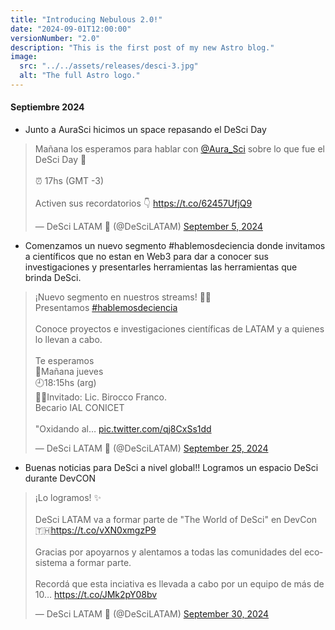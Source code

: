 ```yaml
---
title: "Introducing Nebulous 2.0!"
date: "2024-09-01T12:00:00" 
versionNumber: "2.0"
description: "This is the first post of my new Astro blog."
image:
  src: "../../assets/releases/desci-3.jpg"
  alt: "The full Astro logo."
---
```

#### Septiembre 2024
-	Junto a AuraSci hicimos un space repasando el DeSci Day
<blockquote class="twitter-tweet"><p lang="es" dir="ltr">Mañana los esperamos para hablar con <a href="https://twitter.com/Aura_Sci?ref_src=twsrc%5Etfw">@Aura_Sci</a> sobre lo que fue el DeSci Day 🧬<br><br>⏰️ 17hs (GMT -3)<br><br>Activen sus recordatorios 👇 <a href="https://t.co/62457UfjQ9">https://t.co/62457UfjQ9</a></p>&mdash; DeSci LATAM 🦋 (@DeSciLATAM) <a href="https://twitter.com/DeSciLATAM/status/1831835337460740274?ref_src=twsrc%5Etfw">September 5, 2024</a></blockquote> <script async src="https://platform.twitter.com/widgets.js" charset="utf-8"></script>

- Comenzamos un nuevo segmento #hablemosdeciencia donde 
invitamos a científicos que no estan en Web3 para dar a conocer sus investigaciones
y presentarles herramientas las herramientas que brinda DeSci.
<blockquote class="twitter-tweet"><p lang="es" dir="ltr">¡Nuevo segmento en nuestros streams! 🎉🧪<br>Presentamos <a href="https://twitter.com/hashtag/hablemosdeciencia?src=hash&amp;ref_src=twsrc%5Etfw">#hablemosdeciencia</a><br><br>Conoce proyectos e investigaciones científicas de LATAM y a quienes lo llevan a cabo. <br><br>Te esperamos <br>📆Mañana jueves<br>🕘18:15hs (arg)<br>👨‍🔬Invitado: Lic. Birocco Franco. <br>Becario IAL CONICET<br><br>&quot;Oxidando al… <a href="https://t.co/qj8CxSs1dd">pic.twitter.com/qj8CxSs1dd</a></p>&mdash; DeSci LATAM 🦋 (@DeSciLATAM) <a href="https://twitter.com/DeSciLATAM/status/1839023892729401638?ref_src=twsrc%5Etfw">September 25, 2024</a></blockquote> <script async src="https://platform.twitter.com/widgets.js" charset="utf-8"></script>

- Buenas noticias para DeSci a nivel global!! 
Logramos un espacio DeSci durante DevCON 
<blockquote class="twitter-tweet"><p lang="es" dir="ltr">¡Lo logramos! ✨<br><br>DeSci LATAM va a formar parte de &quot;The World of DeSci&quot; en DevCon 🇹🇭<a href="https://t.co/vXN0xmgzP9">https://t.co/vXN0xmgzP9</a><br><br>Gracias por apoyarnos y alentamos a todas las comunidades del ecosistema a formar parte.<br><br>Recordá que esta inciativa es llevada a cabo por un equipo de más de 10… <a href="https://t.co/JMk2pY08bv">https://t.co/JMk2pY08bv</a></p>&mdash; DeSci LATAM 🦋 (@DeSciLATAM) <a href="https://twitter.com/DeSciLATAM/status/1840733318611931618?ref_src=twsrc%5Etfw">September 30, 2024</a></blockquote> <script async src="https://platform.twitter.com/widgets.js" charset="utf-8"></script>
